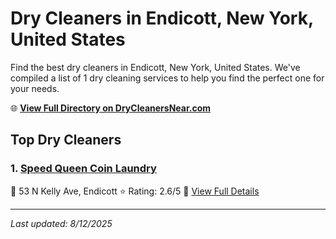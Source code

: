 # Dry Cleaners in Endicott, New York, United States

Find the best dry cleaners in Endicott, New York, United States. We've compiled a list of 1 dry cleaning services to help you find the perfect one for your needs.

🌐 **[View Full Directory on DryCleanersNear.com](https://drycleanersnear.com/city/US/New%20York/Endicott)**

## Top Dry Cleaners

### 1. [Speed Queen Coin Laundry](https://drycleanersnear.com/dryCleaner/6860f2e99e55fd3072cb37d4/speed-queen-coin-laundry)
📍 53 N Kelly Ave, Endicott
⭐ Rating: 2.6/5
🔗 [View Full Details](https://drycleanersnear.com/dryCleaner/6860f2e99e55fd3072cb37d4/speed-queen-coin-laundry)


---

*Last updated: 8/12/2025*
